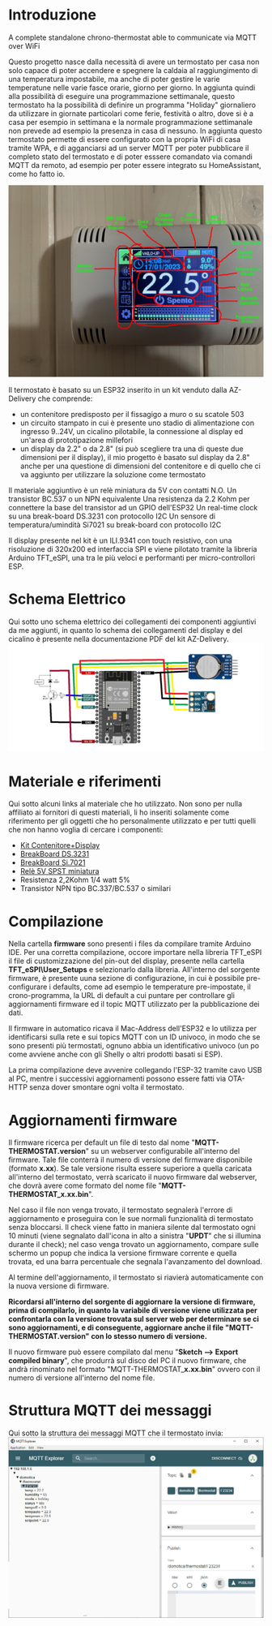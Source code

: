 # Introduzione
A complete standalone chrono-thermostat able to communicate via MQTT over WiFi

Questo progetto nasce dalla necessità di avere un termostato per casa non solo capace di poter accendere e spegnere la caldaia al raggiungimento di una temperatura impostabile, ma anche di poter gestire le varie temperatune nelle varie fasce orarie, giorno per giorno.
In aggiunta quindi alla possibilità di eseguire una programmazione settimanale, questo termostato ha la possibilità di definire un programma "Holiday" giornaliero da utilizzare in giornate particolari come ferie, festività o altro, dove si è a casa per esempio in settimana e la normale programmazione settimanale non prevede ad esempio la presenza in casa di nessuno.
In aggiunta questo termostato permette di essere configurato con la propria WiFi di casa tramite WPA, e di agganciarsi ad un server MQTT per poter pubblicare il completo stato del termostato e di poter esssere comandato via comandi MQTT da remoto, ad esempio per poter essere integrato su HomeAssistant, come ho fatto io.

![Home Screen](./sample_pictures/1_Home.jpg)

Il termostato è basato su un ESP32 inserito in un kit venduto dalla AZ-Delivery che comprende:
- un contenitore predisposto per il fissagigo a muro o su scatole 503
- un circuito stampato in cui è presente uno stadio di alimentazione con ingresso 9..24V, un cicalino pilotabile, la connessione al display ed un'area di prototipazione millefori
- un display da 2.2" o da 2.8" (si può scegliere tra una di queste due dimensioni per il display), il mio progetto è basato sul display da 2.8" anche per una questione di dimensioni del contenitore e di quello che ci va aggiunto per utilizzare la soluzione come termostato

Il materiale aggiuntivo è un relè miniatura da 5V con contatti N.O.
Un transistor BC.537 o un NPN equivalente
Una resistenza da 2.2 Kohm per connettere la base del transistor ad un GPIO dell'ESP32
Un real-time clock su una break-board DS.3231 con protocollo I2C
Un sensore di temperatura/umindità Si7021 su break-board con protocollo I2C

Il display presente nel kit è un ILI.9341 con touch resistivo, con una risoluzione di 320x200 ed interfaccia SPI e viene pilotato tramite la libreria Arduino TFT_eSPI, una tra le più veloci e performanti per micro-controllori ESP.

# Schema Elettrico
Qui sotto uno schema elettrico dei collegamenti dei componenti aggiuntivi da me aggiunti, in quanto lo schema dei collegamenti del display e del cicalino è presente nella documentazione PDF del kit AZ-Delivery.
![Home Screen](./sample_pictures/Schematics.jpg)


# Materiale e riferimenti
Qui sotto alcuni links al materiale che ho utilizzato. Non sono per nulla affiliato ai fornitori di questi materiali, li ho inseriti solamente come riferimento per gli oggetti che ho personalmente utilizzato e per tutti quelli che non hanno voglia di cercare i componenti:

- [Kit Contenitore+Display](https://amzn.eu/d/6OSxUhz)
- [BreakBoard DS.3231](https://amzn.eu/d/7noOq9g)
- [BreakBoard Si.7021](https://amzn.eu/d/eylJAoo)
- [Relè 5V SPST miniatura](https://it.rs-online.com/web/p/rele-di-segnale/8154893)
- Resistenza 2,2Kohm 1/4 watt 5%
- Transistor NPN tipo BC.337/BC.537 o similari

# Compilazione
Nella cartella **firmware** sono presenti i files da compilare tramite Arduino IDE.
Per una corretta compilazione, occore importare nella libreria TFT_eSPI il file di customizzazione del pin-out del display, presente nella cartella **TFT_eSPI\User_Setups** e selezionarlo dalla libreria.
All'interno del sorgente firmware, è presente uuna sezione di configurazione, in cui è possibile pre-configurare i defaults, come ad esempio le temperature pre-impostate, il crono-programma, la URL di default a cui puntare per controllare gli aggiornamenti firmware ed il topic MQTT utilizzato per la pubblicazione dei dati.

Il firmware in automatico ricava il Mac-Address dell'ESP32 e lo utilizza per identificarsi sulla rete e sui topics MQTT con un ID univoco, in modo che se sono presenti più termostati, ognuno abbia un identificativo univoco (un po come avviene anche con gli Shelly o altri prodotti basati si ESP).

La prima compilazione deve avvenire collegando l'ESP-32 tramite cavo USB al PC, mentre i successivi aggiornamenti possono essere fatti via OTA-HTTP senza dover smontare ogni volta il termostato.

# Aggiornamenti firmware
Il firmware ricerca per default un file di testo dal nome "**MQTT-THERMOSTAT.version**" su un webserver configurabile all'interno del firmware. Tale file conterrà il numero di versione del firmware disponibile (formato **x.xx**). Se tale versione risulta essere superiore a quella caricata all'interno del termostato, verrà scaricato il nuovo firmware dal webserver, che dovrà avere come formato del nome file "**MQTT-THERMOSTAT_x.xx.bin**".

Nel caso il file non venga trovato, il termostato segnalerà l'errore di aggiornamento e proseguira con le sue normali funzionalità di termostato senza bloccarsi.
Il check viene fatto in maniera silente dal termostato ogni 10 minuti (viene segnalato dall'icona in alto a sinistra "**UPDT**" che si illumina durante il check); nel caso venga trovato un aggiornamento, compare sulle schermo un popup che indica la versione firmware corrente e quella trovata, ed una barra percentuale che segnala l'avanzamento del download. 

Al termine dell'aggiornamento, il termostato si riavierà automaticamente con la nuova versione di firmware.

**Ricordarsi all'interno del sorgente di aggiornare la versione di firmware, prima di compilarlo, in quanto la variabile di versione viene utilizzata per confrontarla con la versione trovata sul server web per determinare se ci sono aggiornamenti, e di conseguente, aggiornare anche il file "**MQTT-THERMOSTAT.version**" con lo stesso numero di versione.**

Il nuovo firmware può essere compilato dal menu "**Sketch --> Export compiled binary**", che produrrà sul disco del PC il nuovo firmware, che andrà rinominato nel formato "MQTT-THERMOSTAT_**x.xx.bin**" ovvero con il numero di versione all'interno del nome file.

# Struttura MQTT dei messaggi
Qui sotto la struttura dei messaggi MQTT che il termostato invia:
![MQTT Data Structure Screen](./sample_pictures/MQTT_DataStructure.jpg)

